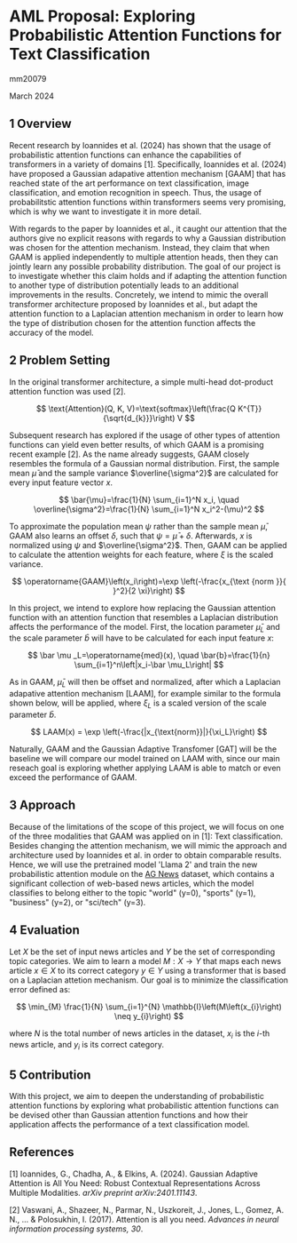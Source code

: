 # AML Proposal: Exploring Probabilistic Attention Functions for Text Classification

mm20079

March 2024

## 1 Overview

Recent research by Ioannides et al. (2024) has shown that the usage of probabilistic attention functions can enhance the capabilities of transformers in a variety of domains [1]. Specifically, Ioannides et al. (2024) have proposed a Gaussian adapative attention mechanism [GAAM] that has reached state of the art performance on text classification, image classification, and emotion recognition in speech. Thus, the usage of probabilitstic attention functions within transformers seems very promising, which is why we want to investigate it in more detail.

With regards to the paper by Ioannides et al., it caught our attention that the authors give no explicit reasons with regards to why a Gaussian distribution was chosen for the attention mechanism. Instead, they claim that when GAAM is applied independently to multiple attention heads, then they can jointly learn any possible probability distribution. The goal of our project is to investigate whether this claim holds and if adapting the attention function to another type of distribution potentially leads to an additional improvements in the results. Concretely, we intend to mimic the overall transformer architecture proposed by Ioannides et al., but adapt the attention function to a Laplacian attention mechanism in order to learn how the type of distribution chosen for the attention function affects the accuracy of the model.

## 2 Problem Setting

In the original transformer architecture, a simple multi-head dot-product attention function was used [2].

$$
\text{Attention}(Q, K, V)=\text{softmax}\left(\frac{Q K^{T}}{\sqrt{d_{k}}}\right) V
$$

Subsequent research has explored if the usage of other types of attention functions can yield even better results, of which GAAM is a promising recent example [2]. As the name already suggests, GAAM closely resembles the formula of a Gaussian normal distribution. First, the sample mean $\bar \mu$ and the sample variance $\overline{\sigma^2}$ are calculated for every input feature vector $x$.

$$
\bar{\mu}=\frac{1}{N} \sum_{i=1}^N x_i, \quad \overline{\sigma^2}=\frac{1}{N} \sum_{i=1}^N x_i^2-(\mu)^2
$$

To approximate the population mean $\psi$ rather than the sample mean $\bar \mu$, GAAM also learns an offset $\delta$, such that $\psi = \bar \mu + \delta$. Afterwards, $x$ is normalized using $\psi$ and $\overline{\sigma^2}$. Then, GAAM can be applied to calculate the attention weights for each feature, where $\xi$ is the scaled variance.

$$
\operatorname{GAAM}\left(x_i\right)=\exp \left(-\frac{x_{\text {norm }}{ }^2}{2 \xi}\right)
$$

In this project, we intend to explore how replacing the Gaussian attention function with an attention function that resembles a Laplacian distribution affects the performance of the model. First, the location parameter $\bar \mu_L$ and the scale parameter $\bar b$ will have to be calculated for each input feature $x$:

$$
\bar \mu _L=\operatorname{med}(x), \quad \bar{b}=\frac{1}{n} \sum_{i=1}^n\left|x_i-\bar \mu_L\right|
$$
<!-- source: https://en.wikipedia.org/wiki/Laplace_distribution#Statistical_inference -->

As in GAAM, $\bar \mu _L$ will then be offset and normalized, after which a Laplacian adapative attention mechanism [LAAM], for example similar to the formula shown below, will be applied, where $\xi_L$ is a scaled version of the scale parameter $\bar b$.

$$
LAAM(x) = \exp \left(-\frac{|x_{\text{norm}}|}{\xi_L}\right)
$$

Naturally, GAAM and the Gaussian Adaptive Transfomer [GAT] will be the baseline we will compare our model trained on LAAM with, since our main reseach goal is exploring whether applying LAAM is able to match or even exceed the performance of GAAM.

## 3 Approach

Because of the limitations of the scope of this project, we will focus on one of the three modalities that GAAM was applied on in [1]: Text classification. Besides changing the attention mechanism, we will mimic the approach and architecture used by Ioannides et al. in order to obtain comparable results. Hence, we will use the pretrained model 'Llama 2' and train the new probabilistic attention module on the [AG News](https://www.kaggle.com/datasets/amananandrai/ag-news-classification-dataset) dataset, which contains a significant collection of web-based news articles, which the model classifies to belong either to the topic "world" (y=0), "sports" (y=1), "business" (y=2), or "sci/tech" (y=3).

## 4 Evaluation

Let $X$ be the set of input news articles and $Y$ be the set of corresponding topic categories. We aim to learn a model $M: X \rightarrow Y$ that maps each news article $x \in X$ to its correct category $y \in Y$ using a transformer that is based on a Laplacian attetion mechanism. Our goal is to minimize the classification error defined as:

$$
\min_{M} \frac{1}{N} \sum_{i=1}^{N} \mathbb{I}\left(M\left(x_{i}\right) \neq y_{i}\right)
$$

where $N$ is the total number of news articles in the dataset, $x_{i}$ is the $i$-th news article, and $y_{i}$ is its correct category.

## 5 Contribution

With this project, we aim to deepen the understanding of probabilistic attention functions by exploring what probabilistic attention functions can be devised other than Gaussian attention functions and how their application affects the performance of a text classification model.

## References

<!-- Do formally (APA) -->
[1] Ioannides, G., Chadha, A., & Elkins, A. (2024). Gaussian Adaptive Attention is All You Need: Robust Contextual Representations Across Multiple Modalities. <em>arXiv preprint arXiv:2401.11143</em>.

[2] Vaswani, A., Shazeer, N., Parmar, N., Uszkoreit, J., Jones, L., Gomez, A. N., ... & Polosukhin, I. (2017). Attention is all you need. <em>Advances in neural information processing systems, 30</em>.




